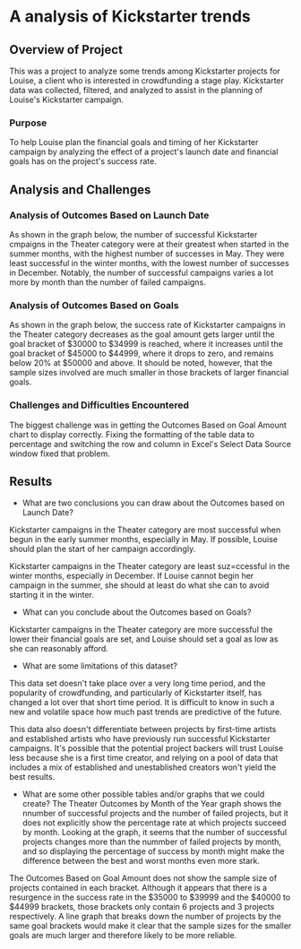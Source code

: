 # A analysis of Kickstarter trends

## Overview of Project
This was a project to analyze some trends among Kickstarter projects for Louise, a client who is interested in crowdfunding a stage play. Kickstarter data was collected, filtered, and analyzed to assist in the planning of Louise's Kickstarter campaign.
### Purpose
To help Louise plan the financial goals and timing of her Kickstarter campaign by analyzing the effect of a project's launch date and financial goals has on the project's success rate.
## Analysis and Challenges

### Analysis of Outcomes Based on Launch Date
As shown in the graph below, the number of successful Kickstarter cmpaigns in the Theater category were at their greatest when started in the summer months, with the highest number of successes in May. They were least successful in the winter months, with the lowest number of successes in December. Notably, the number of successful campaigns varies a lot more by month than the number of failed campaigns.

### Analysis of Outcomes Based on Goals
As shown in the graph below, the success rate of Kickstarter campaigns in the Theater category decreases as the goal amount gets larger until the goal bracket of $30000 to $34999 is reached, where it increases until the goal bracket of $45000 to $44999, where it drops to zero, and remains below 20% at $50000 and above. It should be noted, however, that the sample sizes involved are much smaller in those brackets of larger financial goals. 

### Challenges and Difficulties Encountered
The biggest challenge was in getting the Outcomes Based on Goal Amount chart to display correctly. Fixing the formatting of the table data to percentage and switching the row and column in Excel's Select Data Source window fixed that problem. 
## Results

- What are two conclusions you can draw about the Outcomes based on Launch Date?

Kickstarter campaigns in the Theater category are most successful when begun in the early summer months, especially in May. If possible, Louise should plan the start of her campaign accordingly.

Kickstarter campaigns in the Theater category are least suz=ccessful in the winter months, especially in December. If Louise cannot begin her campaign in the summer, she should at least do what she can to avoid starting it in the winter.

- What can you conclude about the Outcomes based on Goals?

Kickstarter campaigns in the Theater category are more successful the lower their financial goals are set, and Louise should set a goal as low as she can reasonably afford.

- What are some limitations of this dataset?

This data set doesn't take place over a very long time period, and the popularity of crowdfunding, and particularly of Kickstarter itself, has changed a lot over that short time period. It is difficult to know in such a new and volatile space how much past trends are predictive of the future.

This data also doesn't differentiate between projects by first-time artists and established artists who have previously run successful Kickstarter campaigns. It's possible that the potential project backers will trust Louise less because she is a first time creator, and relying on a pool of data that includes a mix of established and unestablished creators won't yield the best results.

- What are some other possible tables and/or graphs that we could create?
The Theater Outcomes by Month of the Year graph shows the nnumber of successful projects and the number of failed projects, but it does not explicitly show the percentage rate at which projects succeed by month. Looking at the graph, it seems that the number of successful projects changes more than the nummber of failed projects by month, and so displaying the percentage of success by month might make the difference between the best and worst months even more stark.

The Outcomes Based on Goal Amount does not show the sample size of projects contained in each bracket. Although it appears that there is a resurgence in the success rate in the $35000 to $39999 and the $40000 to $44999 brackets, those brackets only contain 6 projects and 3 projects respectively. A line graph that breaks down the number of projects by the same goal brackets would make it clear that the sample sizes for the smaller goals are much larger and therefore likely to be more reliable.